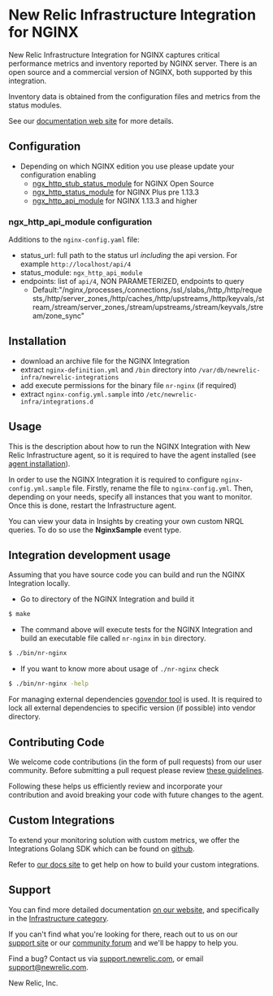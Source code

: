 # New Relic Infrastructure Integration for NGINX
New Relic Infrastructure Integration for NGINX captures critical performance metrics and inventory reported by NGINX server. There is an open source and a commercial version of NGINX, both supported by this integration.

Inventory data is obtained from the configuration files and metrics from the status modules.

See our [documentation web site](https://docs.newrelic.com/docs/integrations/host-integrations/host-integrations-list/nginx-monitoring-integration) for more details.

<!---
See [metrics]() or [inventory]() for more details about collected data and review [dashboard]() in order to know how the data is presented.
--->

## Configuration
* Depending on which NGINX edition you use please update your configuration enabling
  * [ngx_http_stub_status_module](http://nginx.org/en/docs/http/ngx_http_stub_status_module.html) for NGINX Open Source
  * [ngx_http_status_module](http://nginx.org/en/docs/http/ngx_http_status_module.html) for NGINX Plus pre 1.13.3
  * [ngx_http_api_module](http://nginx.org/en/docs/http/ngx_http_api_module.html) for NGINX 1.13.3 and higher
  
### ngx_http_api_module configuration
Additions to the `nginx-config.yaml` file:
* status_url: full path to the status url _including_ the api version. For example `http://localhost/api/4`
* status_module: `ngx_http_api_module`
* endpoints: list of `api/4`, NON PARAMETERIZED, endpoints to query
  * Default:"/nginx,/processes,/connections,/ssl,/slabs,/http,/http/requests,/http/server_zones,/http/caches,/http/upstreams,/http/keyvals,/stream,/stream/server_zones,/stream/upstreams,/stream/keyvals,/stream/zone_sync" 

## Installation
* download an archive file for the NGINX Integration
* extract `nginx-definition.yml` and `/bin` directory into `/var/db/newrelic-infra/newrelic-integrations`
* add execute permissions for the binary file `nr-nginx` (if required)
* extract `nginx-config.yml.sample` into `/etc/newrelic-infra/integrations.d`

## Usage
This is the description about how to run the NGINX Integration with New Relic Infrastructure agent, so it is required to have the agent installed (see [agent installation](https://docs.newrelic.com/docs/infrastructure/new-relic-infrastructure/installation/install-infrastructure-linux)).

In order to use the NGINX Integration it is required to configure `nginx-config.yml.sample` file. Firstly, rename the file to `nginx-config.yml`. Then, depending on your needs, specify all instances that you want to monitor. Once this is done, restart the Infrastructure agent.

You can view your data in Insights by creating your own custom NRQL queries. To do so use the **NginxSample** event type.

## Integration development usage
Assuming that you have source code you can build and run the NGINX Integration locally.

* Go to directory of the NGINX Integration and build it
```bash
$ make
```
* The command above will execute tests for the NGINX Integration and build an executable file called `nr-nginx` in `bin` directory.
```bash
$ ./bin/nr-nginx
```
* If you want to know more about usage of `./nr-nginx` check
```bash
$ ./bin/nr-nginx -help
```

For managing external dependencies [govendor tool](https://github.com/kardianos/govendor) is used. It is required to lock all external dependencies to specific version (if possible) into vendor directory.

## Contributing Code

We welcome code contributions (in the form of pull requests) from our user
community. Before submitting a pull request please review [these guidelines](https://github.com/newrelic/nri-nginx/blob/master/CONTRIBUTING.md).

Following these helps us efficiently review and incorporate your contribution
and avoid breaking your code with future changes to the agent.

## Custom Integrations

To extend your monitoring solution with custom metrics, we offer the Integrations
Golang SDK which can be found on [github](https://github.com/newrelic/infra-integrations-sdk).

Refer to [our docs site](https://docs.newrelic.com/docs/infrastructure/integrations-sdk/get-started/intro-infrastructure-integrations-sdk)
to get help on how to build your custom integrations.

## Support

You can find more detailed documentation [on our website](http://newrelic.com/docs),
and specifically in the [Infrastructure category](https://docs.newrelic.com/docs/infrastructure).

If you can't find what you're looking for there, reach out to us on our [support
site](http://support.newrelic.com/) or our [community forum](http://forum.newrelic.com)
and we'll be happy to help you.

Find a bug? Contact us via [support.newrelic.com](http://support.newrelic.com/),
or email support@newrelic.com.

New Relic, Inc.
